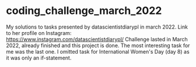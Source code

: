 # coding_challenge_march_2022

My solutions to tasks presented by datascientistdiarypl in march 2022. Link to her profile on Instagram: https://www.instagram.com/datascientistdiarypl/
Challenge lasted in March 2022, already finished and this project is done. 
The most interesting task for me was the last one.
I omitted task for International Women's Day (day 8) as it was only an if-statement.
